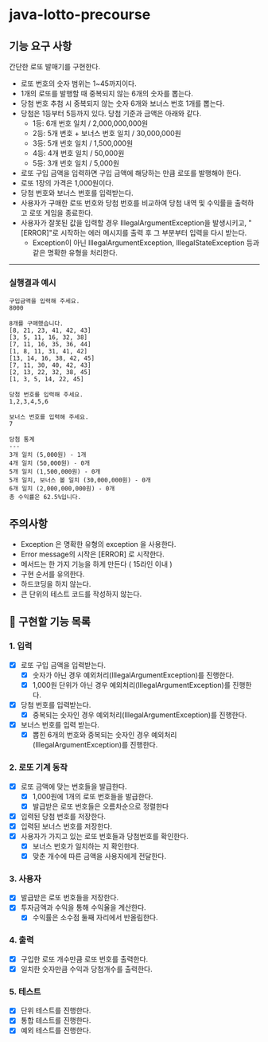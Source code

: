 # java-lotto-precourse

## 기능 요구 사항

간단한 로또 발매기를 구현한다.

- 로또 번호의 숫자 범위는 1~45까지이다.
- 1개의 로또를 발행할 때 중복되지 않는 6개의 숫자를 뽑는다.
- 당첨 번호 추첨 시 중복되지 않는 숫자 6개와 보너스 번호 1개를 뽑는다.
- 당첨은 1등부터 5등까지 있다. 당첨 기준과 금액은 아래와 같다.
    - 1등: 6개 번호 일치 / 2,000,000,000원
    - 2등: 5개 번호 + 보너스 번호 일치 / 30,000,000원
    - 3등: 5개 번호 일치 / 1,500,000원
    - 4등: 4개 번호 일치 / 50,000원
    - 5등: 3개 번호 일치 / 5,000원
- 로또 구입 금액을 입력하면 구입 금액에 해당하는 만큼 로또를 발행해야 한다.
- 로또 1장의 가격은 1,000원이다.
- 당첨 번호와 보너스 번호를 입력받는다.
- 사용자가 구매한 로또 번호와 당첨 번호를 비교하여 당첨 내역 및 수익률을 출력하고 로또 게임을 종료한다.
- 사용자가 잘못된 값을 입력할 경우 IllegalArgumentException을 발생시키고, "[ERROR]"로 시작하는 에러 메시지를 출력 후 그 부분부터 입력을 다시 받는다.
    - Exception이 아닌 IllegalArgumentException, IllegalStateException 등과 같은 명확한 유형을 처리한다.

---

### 실행결과 예시

```text
구입금액을 입력해 주세요.
8000

8개를 구매했습니다.
[8, 21, 23, 41, 42, 43] 
[3, 5, 11, 16, 32, 38] 
[7, 11, 16, 35, 36, 44] 
[1, 8, 11, 31, 41, 42] 
[13, 14, 16, 38, 42, 45] 
[7, 11, 30, 40, 42, 43] 
[2, 13, 22, 32, 38, 45] 
[1, 3, 5, 14, 22, 45]

당첨 번호를 입력해 주세요.
1,2,3,4,5,6

보너스 번호를 입력해 주세요.
7

당첨 통계
---
3개 일치 (5,000원) - 1개
4개 일치 (50,000원) - 0개
5개 일치 (1,500,000원) - 0개
5개 일치, 보너스 볼 일치 (30,000,000원) - 0개
6개 일치 (2,000,000,000원) - 0개
총 수익률은 62.5%입니다.
```

## 주의사항

- Exception 은 명확한 유형의 exception 을 사용한다.
- Error message의 시작은 [ERROR] 로 시작한다.
- 메서드는 한 가지 기능을 하게 만든다 ( 15라인 이내 )
- 구현 순서를 유의한다.
- 하드코딩을 하지 않는다.
- 큰 단위의 테스트 코드를 작성하지 않는다.

## 📜 구현할 기능 목록

### 1. 입력

- [X] 로또 구입 금액을 입력받는다.
    - [X] 숫자가 아닌 경우 예외처리(IllegalArgumentException)를 진행한다.
    - [X] 1,000원 단위가 아닌 경우 예외처리(IllegalArgumentException)를 진행한다.
- [X] 당첨 번호를 입력받는다.
    - [X] 중복되는 숫자인 경우 예외처리(IllegalArgumentException)를 진행한다.
- [X] 보너스 번호를 입력 받는다.
    - [X] 뽑힌 6개의 번호와 중복되는 숫자인 경우 예외처리(IllegalArgumentException)를 진행한다.

### 2. 로또 기계 동작

- [X] 로또 금액에 맞는 번호들을 발급한다.
    - [X] 1,000원에 1개의 로또 번호들을 발급한다.
    - [X] 발급받은 로또 번호들은 오름차순으로 정렬한다
- [X] 입력된 당첨 번호를 저장한다.
- [X] 입력된 보너스 번호를 저장한다.
- [X] 사용자가 가지고 있는 로또 번호들과 당첨번호를 확인한다.
    - [X] 보너스 번호가 일치하는 지 확인한다.
    - [X] 맞춘 개수에 따른 금액을 사용자에게 전달한다.

### 3. 사용자

- [X] 발급받은 로또 번호들을 저장한다.
- [X] 투자금액과 수익을 통해 수익율을 계산한다.
    - [X] 수익률은 소수점 둘째 자리에서 반올림한다.

### 4. 출력

- [X] 구입한 로또 개수만큼 로또 번호를 출력한다.
- [X] 일치한 숫자만큼 수익과 당첨개수를 출력한다.

### 5. 테스트

- [X] 단위 테스트를 진행한다.
- [X] 통합 테스트를 진행한다.
- [X] 예외 테스트를 진행한다.